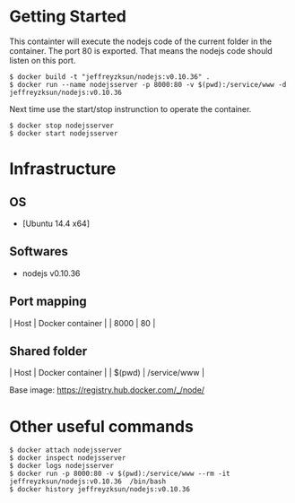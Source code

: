 Getting Started
====
This containter will execute the nodejs code of the current folder in the container. The port 80 is exported. That means the nodejs code should listen on this port.

	$ docker build -t "jeffreyzksun/nodejs:v0.10.36" .
	$ docker run --name nodejsserver -p 8000:80 -v $(pwd):/service/www -d jeffreyzksun/nodejs:v0.10.36

Next time use the start/stop instrunction to operate the container.

	$ docker stop nodejsserver
	$ docker start nodejsserver

Infrastructure
====
OS
----

- [Ubuntu 14.4 x64]

Softwares
----

- nodejs v0.10.36


Port mapping
----

| Host   | Docker container | 
| 8000   | 80 				|

Shared folder
----
| Host   | Docker container | 
| $(pwd) | /service/www 		|


Base image: https://registry.hub.docker.com/_/node/


Other useful commands
====

	$ docker attach nodejsserver
	$ docker inspect nodejsserver
	$ docker logs nodejsserver
	$ docker run -p 8000:80 -v $(pwd):/service/www --rm -it jeffreyzksun/nodejs:v0.10.36  /bin/bash 
	$ docker history jeffreyzksun/nodejs:v0.10.36
 